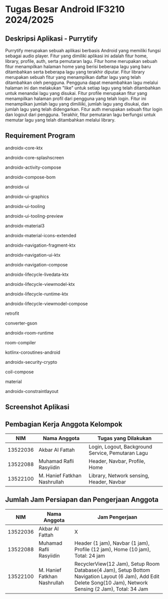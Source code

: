 # Tugas Besar Android IF3210 2024/2025
## Deskripsi Aplikasi - Purrytify
Purrytify merupakan sebuah aplikasi berbasis Android yang memiliki fungsi sebagai audio player. Fitur yang dimiliki aplikasi ini adalah fitur home, library, profile, auth, serta pemutaran lagu. Fitur home merupakan sebuah fitur menampilkan halaman home yang berisi beberapa lagu yang baru ditambahkan serta beberapa lagu yang terakhir diputar. Fitur library merupakan sebuah fitur yang menampilkan daftar lagu yang telah ditambahkan oleh pengguna. Pengguna dapat menambahkan lagu melalui halaman ini dan melakukan "like" untuk setiap lagu yang telah ditambahkan untuk menandai lagu yang disukai. Fitur profile merupakan fitur yang menampilkan halaman profil dari pengguna yang telah login. Fitur ini menampilkan jumlah lagu yang dimiliiki, jumlah lagu yang disukai, dan jumlah lagu yang telah didengarkan. Fitur auth merupakan sebuah fitur login dan logout dari pengguna. Terakhir, fitur pemutaran lagu berfungsi untuk memutar lagu yang telah ditambahkan melalui library. 
## Requirement Program
androidx-core-ktx

androidx-core-splashscreen

androidx-activity-compose

androidx-compose-bom

androidx-ui

androidx-ui-graphics

androidx-ui-tooling

androidx-ui-tooling-preview

androidx-material3

androidx-material-icons-extended

androidx-navigation-fragment-ktx

androidx-navigation-ui-ktx

androidx-navigation-compose

androidx-lifecycle-livedata-ktx

androidx-lifecycle-viewmodel-ktx

androidx-lifecycle-runtime-ktx

androidx-lifecycle-viewmodel-compose

retrofit

converter-gson

androidx-room-runtime

room-compiler

kotlinx-coroutines-android

androidx-security-crypto

coil-compose

material

androidx-constraintlayout

## Screenshot Aplikasi

## Pembagian Kerja Anggota Kelompok

| NIM          | Nama Anggota | Tugas yang Dilakukan                       |
|--------------|--------------|--------------------------------------------|
| 13522036      | Akbar Al Fattah    | Login, Logout, Background Service, Pemutaran Lagu |
| 13522088      | Muhamad Rafli Rasyiidin    | Header, Navbar, Profile, Home|
| 13522100      | M. Hanief Fatkhan Nashrullah    | Library, Network sensing, Header, Navbar|

## Jumlah Jam Persiapan dan Pengerjaan Anggota

| NIM          | Nama Anggota | Jam Pengerjaan |
|--------------|--------------|-----------|
| 13522036      | Akbar Al Fattah    | X   |
| 13522088      | Muhamad Rafli Rasyiidin    | Header (1 jam), Navbar (1 jam), Profile (12 jam), Home (10 jam), Total: 24 jam   |
| 13522100      | M. Hanief Fatkhan Nashrullah    |  RecyclerView(12 Jam), Setup Room Database(4 Jam), Setup Bottom Navigation Layout (6 Jam), Add Edit Delete Song(10 Jam), Network Sensing (2 Jam), Total: 34 Jam  |
